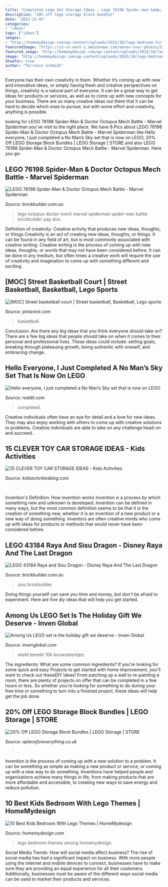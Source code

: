 ```yaml
---
title: "Completed Lego Set Storage Ideas : Lego 76198 Spider-man &amp; Doctor Octopus Mech Battle"
description: "20% off lego storage block bundles"
date: "2022-12-01"
categories:
- "ideas"
tags: ["ideas"]
images:
- "http://homemydesign.com/wp-content/uploads/2015/10/lego-bedroom-for-kids.jpg"
featuredImage: "https://s3-us-west-2.amazonaws.com/maven-user-photos/573c0c9f-d408-4fda-a41d-4b2e3040c792"
featured_image: "http://homemydesign.com/wp-content/uploads/2015/10/lego-bedroom-for-kids.jpg"
image: "http://homemydesign.com/wp-content/uploads/2015/10/lego-bedroom-for-kids.jpg"
ShowToc: true
author: "Torrance Schmidt"
---
```



Everyone has their own creativity in them. Whether it’s coming up with new and innovative ideas, or simply having fresh and creative perspectives on things, creativity is a natural part of everyone. It can be a great way to get Ideas for products or services, as well as to come up with new concepts for your business. There are so many creative ideas out there that it can be hard to decide which ones to pursue, but with some effort and creativity, anything is possible.

	

		
looking for LEGO 76198 Spider-Man &amp; Doctor Octopus Mech Battle - Marvel Spiderman you've visit to the right place. We have 8 Pics about LEGO 76198 Spider-Man &amp; Doctor Octopus Mech Battle - Marvel Spiderman like Hello everyone, I just completed a No Man’s Sky set that is now on LEGO, 20% Off LEGO Storage Block Bundles | LEGO Storage | STORE and also LEGO 76198 Spider-Man &amp; Doctor Octopus Mech Battle - Marvel Spiderman. Here you go:
		
    
## LEGO 76198 Spider-Man &amp; Doctor Octopus Mech Battle - Marvel Spiderman

<img loading=lazy src="https://brickbuilder.com.au/wp-content/uploads/2021/04/76198_alt9.jpg" onerror="this.onerror=null;this.src='https://tse3.mm.bing.net/th?id=OIP.9wRTQARDBSWcCRqlaWQIQQHaFj&amp;pid=15.1';" alt="LEGO 76198 Spider-Man &amp; Doctor Octopus Mech Battle - Marvel Spiderman">

_Source: brickbuilder.com.au_

>lego octopus doctor mech marvel spiderman spider man battle brickbuilder pay don. 

	

Definition of creativity: Creative activity that produces new ideas, thoughts, or things
Creativity is an act of creating new ideas, thoughts, or things. It can be found in any field of art, but is most commonly associated with creative writing. Creative writing is the process of coming up with new ideas, thoughts, or words that may not have been considered before. It can be done in any medium, but often times a creative work will require the use of creativity and imagination to come up with something different and exciting.

    
## [MOC] Street Basketball Court | Street Basketball, Basketball, Lego Sports

<img loading=lazy src="https://i.pinimg.com/originals/14/40/b9/1440b99270dbe069259eb5ab93d37bd5.jpg" onerror="this.onerror=null;this.src='https://tse3.mm.bing.net/th?id=OIP.-Fr0aUY7QhNy_dVp-uQBqQHaEL&amp;pid=15.1';" alt="[MOC] Street basketball court | Street basketball, Basketball, Lego sports">

_Source: pinterest.com_

>basketball. 

	

Conclusion: Are there any big ideas that you think everyone should take on?
There are a few big ideas that people should take on when it comes to their personal and professional lives. These ideas could include: setting goals, breaking through plateauing growth, being authentic with oneself, and embracing change.

    
## Hello Everyone, I Just Completed A No Man’s Sky Set That Is Now On LEGO

<img loading=lazy src="https://preview.redd.it/9s8i4owwwax31.jpg?auto=webp&amp;s=ecb7897fab26e03a7012c807c8ea9676166c401d" onerror="this.onerror=null;this.src='https://tse2.mm.bing.net/th?id=OIP.ndx27Xlj63kDJH-ez7E_mwHaFj&amp;pid=15.1';" alt="Hello everyone, I just completed a No Man’s Sky set that is now on LEGO">

_Source: reddit.com_

>completed. 

	

Creative individuals often have an eye for detail and a love for new ideas. They may also enjoy working with others to come up with creative solutions to problems. Creative individuals are able to take on any challenge head-on and succeed.

    
## 15 CLEVER TOY CAR STORAGE IDEAS - Kids Activities

<img loading=lazy src="https://s3-us-west-2.amazonaws.com/maven-user-photos/573c0c9f-d408-4fda-a41d-4b2e3040c792" onerror="this.onerror=null;this.src='https://tse2.mm.bing.net/th?id=OIP.rYQ0Kq4DmR-4uZeA_GuSjAHaNr&amp;pid=15.1';" alt="15 CLEVER TOY CAR STORAGE IDEAS - Kids Activities">

_Source: kidsactivitiesblog.com_

>. 

	

Invention's Definition: How invention works
Invention is a process by which something new and unknown is developed. Invention can be defined in many ways, but the most common definition seems to be that it is the creation of something new, whether it is an invention of a new product or a new way of doing something. Inventors are often creative minds who come up with ideas for products or methods that would never have been considered before.

    
## LEGO 43184 Raya And Sisu Dragon - Disney Raya And The Last Dragon

<img loading=lazy src="https://brickbuilder.com.au/wp-content/uploads/2021/02/43184_alt1-2048x1758.jpg" onerror="this.onerror=null;this.src='https://tse2.mm.bing.net/th?id=OIP.Y6yxrD6_Qg7ttq2KXZghZgHaGW&amp;pid=15.1';" alt="LEGO 43184 Raya and Sisu Dragon - Disney Raya And The Last Dragon">

_Source: brickbuilder.com.au_

>sisu brickbuilder. 

	

Doing things yourself can save you time and money, but don't be afraid to experiment. Here are five diy ideas that will help you get started.

    
## Among Us LEGO Set Is The Holiday Gift We Deserve - Inven Global

<img loading=lazy src="https://static.invenglobal.com/upload/image/2020/11/05/o1604578459530056.png" onerror="this.onerror=null;this.src='https://tse4.mm.bing.net/th?id=OIP.YqiaBvg4qNbPjbJ8gKEJewHaFj&amp;pid=15.1';" alt="Among Us LEGO set is the holiday gift we deserve - Inven Global">

_Source: invenglobal.com_

>skeld bereikt 10k bouwsteentjes. 

	

The ingredients: What are some common ingredients?
If you're looking for some quick and easy Projects to get started with home improvement, you'll want to check out theseDIY ideas! From patching up a wall to re-painting a room, there are plenty of projects on offer that can be completed in a few hours or less. So whether you're looking for something to do during your free time or something to turn into a finished project, these ideas will help get the job done.

    
## 20% Off LEGO Storage Block Bundles | LEGO Storage | STORE

<img loading=lazy src="https://d347cldnsmtg5x.cloudfront.net/pic_3227_4_5f0349f8e84da.jpg?width=2560" onerror="this.onerror=null;this.src='https://tse3.mm.bing.net/th?id=OIP.uNMV8lWVWoaIwHQG2ji37wHaHa&amp;pid=15.1';" alt="20% Off LEGO Storage Block Bundles | LEGO Storage | STORE">

_Source: aplaceforeverything.co.uk_

>. 

	

Invention is the process of coming up with a new solution to a problem. It can be something as simple as making a new product or service, or coming up with a new way to do something. Inventions have helped people and organizations achieve many things in life, from making products that are more affordable and accessible, to creating new ways to save energy and reduce pollution.

    
## 10 Best Kids Bedroom With Lego Themes | HomeMydesign

<img loading=lazy src="http://homemydesign.com/wp-content/uploads/2015/10/lego-bedroom-for-kids.jpg" onerror="this.onerror=null;this.src='https://tse3.mm.bing.net/th?id=OIP.2PQ5GxYoAP8DQGmJuAjK3gHaEL&amp;pid=15.1';" alt="10 Best Kids Bedroom With Lego Themes | HomeMydesign">

_Source: homemydesign.com_

>lego bedroom themes among homemydesign. 

	

Social Media Trends: How will social media affect business?
The rise of social media has had a significant impact on business. With more people using the internet and mobile devices to connect, businesses have to make sure they are providing an equal experience for all their customers. Additionally, businesses must be aware of the different ways social media can be used to market their products and services.

